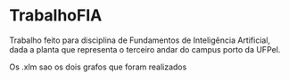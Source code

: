 # TrabalhoFIA
Trabalho feito para disciplina de Fundamentos de Inteligência Artificial, dada a planta que representa o terceiro andar do campus porto da UFPel.

Os .xlm sao os dois grafos que foram realizados
